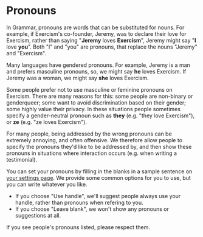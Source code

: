 # Pronouns

In Grammar, pronouns are words that can be substituted for nouns.
For example, if Exercism's co-founder, Jeremy, was to declare their love for Exercism, rather than saying "**Jeremy** loves **Exercism**", Jeremy might say "**I** love **you**".
Both "I" and "you" are pronouns, that replace the nouns "Jeremy" and "Exercism".

Many languages have gendered pronouns.
For example, Jeremy is a man and prefers masculine pronouns, so, we might say **he** loves Exercism.
If Jeremy was a woman, we might say **she** loves Exercism.

Some people prefer not to use masculine or feminine pronouns on Exercism.
There are many reasons for this: some people are non-binary or genderqueer; some want to avoid discrimination based on their gender; some highly value their privacy.
In these situations people sometimes specify a gender-neutral pronoun such as **they** (e.g. "they love Exercism"), or **ze** (e.g. "ze loves Exercism").

For many people, being addressed by the wrong pronouns can be extremely annoying, and often offensive.
We therefore allow people to specify the pronouns they'd like to be addressed by, and then show these pronouns in situations where interaction occurs (e.g. when writing a testimonial).

You can set your pronouns by filling in the blanks in a sample sentence on [your settings page](https://exercism.lol/settings).
We provide some common options for you to use, but you can write whatever you like.

- If you choose "Use handle", we'll suggest people always use your handle, rather than pronouns when refering to you.
- If you choose "Leave blank", we won't show any pronouns or suggestions at all.

If you see people's pronouns listed, please respect them.
